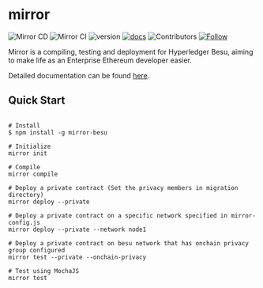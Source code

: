 # mirror
![Mirror CD](https://github.com/arbchain/mirror/workflows/Mirror%20CD/badge.svg?branch=master)
![Mirror CI](https://github.com/arbchain/mirror/workflows/Mirror%20CI/badge.svg?branch=master)
![version](https://img.shields.io/badge/version-1.1.0beta-blue)
[![docs](https://img.shields.io/badge/docs-0.1.0-green)](https://docs.mirror.consensolabs.com)
![Contributors](https://img.shields.io/github/contributors/arbchain/mirror)
[![Follow](https://img.shields.io/twitter/follow/consensolabs?style=social&logo=twitter)](https://twitter.com/consensolabs)


Mirror is a compiling, testing and deployment for Hyperledger Besu, aiming to make life as an Enterprise Ethereum developer easier.

Detailed documentation can be found [here](https://docs.mirror.consensolabs.com).

## Quick Start

```shell

# Install
$ npm install -g mirror-besu

# Initialize
mirror init

# Compile 
mirror compile

# Deploy a private contract (Set the privacy members in migration directory)
mirror deploy --private

# Deploy a private contract on a specific network specified in mirror-config.js
mirror deploy --private --network node1

# Deploy a private contract on besu network that has onchain privacy group configured
mirror test --private --onchain-privacy

# Test using MochaJS
mirror test
```
